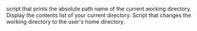 script that prints the absolute path name of the current working directory.
Display the contents list of your current directory.
Script that changes the working directory to the user's home directory.
